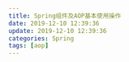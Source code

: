 ```yaml
---
title: Spring组件及AOP基本使用操作
date: 2019-12-10 12:39:36
update: 2019-12-10 12:39:36
categories: Spring
tags: [aop]
---
```


